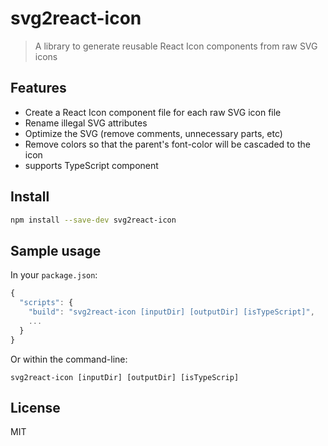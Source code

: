 # svg2react-icon


> A library to generate reusable React Icon components from raw SVG icons
 
## Features

* Create a React Icon component file for each raw SVG icon file
* Rename illegal SVG attributes
* Optimize the SVG (remove comments, unnecessary parts, etc)
* Remove colors so that the parent's font-color will be cascaded to the icon
* supports TypeScript component

## Install

```bash
npm install --save-dev svg2react-icon
```

## Sample usage

In your `package.json`:

```js
{
  "scripts": {     
    "build": "svg2react-icon [inputDir] [outputDir] [isTypeScript]",
    ...
  }
}
```

Or within the command-line:

```console
svg2react-icon [inputDir] [outputDir] [isTypeScrip]
```


## License

MIT